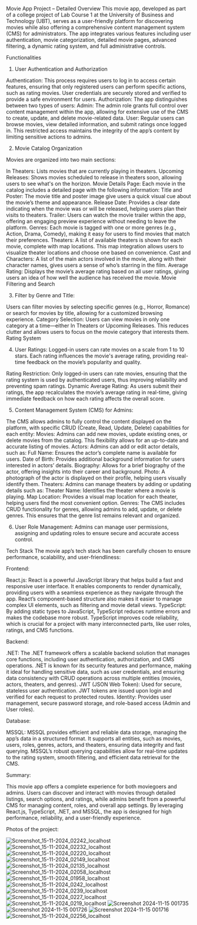 Movie App Project – Detailed Overview
This movie app, developed as part of a college project of Lab Course 1 at the University of Business and Technology (UBT), serves as a user-friendly platform for discovering movies while also offering a comprehensive content management system (CMS) for administrators. The app integrates various features including user authentication, movie categorization, detailed movie pages, advanced filtering, a dynamic rating system, and full administrative controls.

Functionalities

1. User Authentication and Authorization

Authentication: This process requires users to log in to access certain features, ensuring that only registered users can perform specific actions, such as rating movies. User credentials are securely stored and verified to provide a safe environment for users.
Authorization: The app distinguishes between two types of users:
Admin: The admin role grants full control over content management within the app, allowing for extensive use of the CMS to create, update, and delete movie-related data.
User: Regular users can browse movies, view detailed information, and submit ratings once logged in. This restricted access maintains the integrity of the app’s content by limiting sensitive actions to admins.

2. Movie Catalog Organization

Movies are organized into two main sections:

In Theaters: Lists movies that are currently playing in theaters.
Upcoming Releases: Shows movies scheduled to release in theaters soon, allowing users to see what's on the horizon.
Movie Details Page: Each movie in the catalog includes a detailed page with the following information:
Title and Poster: The movie title and poster image give users a quick visual cue about the movie’s theme and appearance.
Release Date: Provides a clear date indicating when the movie was or will be released, helping users plan their visits to theaters.
Trailer: Users can watch the movie trailer within the app, offering an engaging preview experience without needing to leave the platform.
Genres: Each movie is tagged with one or more genres (e.g., Action, Drama, Comedy), making it easy for users to find movies that match their preferences.
Theaters: A list of available theaters is shown for each movie, complete with map locations. This map integration allows users to visualize theater locations and choose one based on convenience.
Cast and Characters: A list of the main actors involved in the movie, along with their character names, gives users a sense of who’s starring in the film.
Average Rating: Displays the movie’s average rating based on all user ratings, giving users an idea of how well the audience has received the movie.
Movie Filtering and Search

3. Filter by Genre and Title: 

Users can filter movies by selecting specific genres (e.g., Horror, Romance) or search for movies by title, allowing for a customized browsing experience.
Category Selection: Users can view movies in only one category at a time—either In Theaters or Upcoming Releases. This reduces clutter and allows users to focus on the movie category that interests them.
Rating System

4. User Ratings: Logged-in users can rate movies on a scale from 1 to 10 stars. Each rating influences the movie's average rating, providing real-time feedback on the movie’s popularity and quality.

Rating Restriction: Only logged-in users can rate movies, ensuring that the rating system is used by authenticated users, thus improving reliability and preventing spam ratings.
Dynamic Average Rating: As users submit their ratings, the app recalculates the movie’s average rating in real-time, giving immediate feedback on how each rating affects the overall score.

5. Content Management System (CMS) for Admins:

The CMS allows admins to fully control the content displayed on the platform, with specific CRUD (Create, Read, Update, Delete) capabilities for each entity:
Movies: Admins can add new movies, update existing ones, or delete movies from the catalog. This flexibility allows for an up-to-date and accurate listing of movies.
Actors: Admins can add or edit actor details, such as:
Full Name: Ensures the actor’s complete name is available for users.
Date of Birth: Provides additional background information for users interested in actors’ details.
Biography: Allows for a brief biography of the actor, offering insights into their career and background.
Photo: A photograph of the actor is displayed on their profile, helping users visually identify them.
Theaters: Admins can manage theaters by adding or updating details such as:
Theater Name: Identifies the theater where a movie is playing.
Map Location: Provides a visual map location for each theater, helping users find the most convenient option.
Genres: The CMS includes CRUD functionality for genres, allowing admins to add, update, or delete genres. This ensures that the genre list remains relevant and organized.

6. User Role Management:
Admins can manage user permissions, assigning and updating roles to ensure secure and accurate access control.

Tech Stack
The movie app’s tech stack has been carefully chosen to ensure performance, scalability, and user-friendliness:

Frontend:

React.js: React is a powerful JavaScript library that helps build a fast and responsive user interface. It enables components to render dynamically, providing users with a seamless experience as they navigate through the app. React’s component-based structure also makes it easier to manage complex UI elements, such as filtering and movie detail views.
TypeScript: By adding static types to JavaScript, TypeScript reduces runtime errors and makes the codebase more robust. TypeScript improves code reliability, which is crucial for a project with many interconnected parts, like user roles, ratings, and CMS functions.

Backend:

.NET: The .NET framework offers a scalable backend solution that manages core functions, including user authentication, authorization, and CMS operations. .NET is known for its security features and performance, making it ideal for handling sensitive data, such as user credentials, and ensuring data consistency with CRUD operations across multiple entities (movies, actors, theaters, and genres).
JWT (JSON Web Token): Used for secure, stateless user authentication. JWT tokens are issued upon login and verified for each request to protected routes.
Identity: Provides user management, secure password storage, and role-based access (Admin and User roles).

Database:

MSSQL: MSSQL provides efficient and reliable data storage, managing the app’s data in a structured format. It supports all entities, such as movies, users, roles, genres, actors, and theaters, ensuring data integrity and fast querying. MSSQL’s robust querying capabilities allow for real-time updates to the rating system, smooth filtering, and efficient data retrieval for the CMS.

Summary:

This movie app offers a complete experience for both moviegoers and admins. Users can discover and interact with movies through detailed listings, search options, and ratings, while admins benefit from a powerful CMS for managing content, roles, and overall app settings. By leveraging React.js, TypeScript, .NET, and MSSQL, the app is designed for high performance, reliability, and a user-friendly experience.


Photos of the project:

![Screenshot_15-11-2024_02242_localhost](https://github.com/user-attachments/assets/79257ced-99f7-4916-bad8-85ac24208de9)
![Screenshot_15-11-2024_02232_localhost](https://github.com/user-attachments/assets/f4785119-bb7c-47ed-9098-b77daf033e36)
![Screenshot_15-11-2024_02220_localhost](https://github.com/user-attachments/assets/4f00381e-9fc5-43a6-ad59-61a0abc7efd5)
![Screenshot_15-11-2024_02149_localhost](https://github.com/user-attachments/assets/24af1e0c-b993-4506-91c6-5f5898139191)
![Screenshot_15-11-2024_02135_localhost](https://github.com/user-attachments/assets/8349c2b3-198c-4504-ba6f-339f01c53c42)
![Screenshot_15-11-2024_02058_localhost](https://github.com/user-attachments/assets/002de46f-a51c-4bdf-8e70-94e993116f34)
![Screenshot_15-11-2024_01958_localhost](https://github.com/user-attachments/assets/ec5d3904-7f5d-480a-bc90-f2bac3a9bcdd)
![Screenshot_15-11-2024_0242_localhost](https://github.com/user-attachments/assets/7a85ff74-2ba2-4293-93a9-1afc1f8a65e9)
![Screenshot_15-11-2024_0239_localhost](https://github.com/user-attachments/assets/e9405bbe-7251-44b9-9b76-93f2b3f0ba41)
![Screenshot_15-11-2024_0227_localhost](https://github.com/user-attachments/assets/8174af2c-5337-4cf7-8077-ba635e2a6c59)
![Screenshot_15-11-2024_0219_localhost](https://github.com/user-attachments/assets/7c50a2a8-c57a-455d-992b-7eb1f9682de8)
![Screenshot 2024-11-15 001735](https://github.com/user-attachments/assets/2d062709-36c4-4e25-b3dd-65b949a3b781)
![Screenshot 2024-11-15 001726](https://github.com/user-attachments/assets/59d9d070-c193-4b80-8c3f-b5ae96d22f66)
![Screenshot 2024-11-15 001716](https://github.com/user-attachments/assets/5fcac8ef-a4db-4015-9f0f-3c5ca8a82c0f)
![Screenshot_15-11-2024_02256_localhost](https://github.com/user-attachments/assets/025c64ab-bf03-4fd6-b837-89c8ed3eff75)


